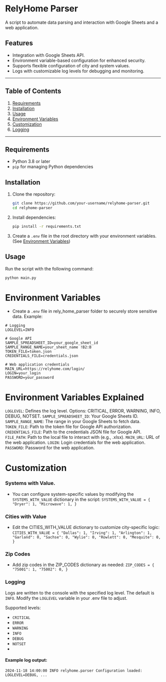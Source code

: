 # RelyHome Parser

A script to automate data parsing and interaction with Google Sheets and a web application.

## Features

- Integration with Google Sheets API.
- Environment variable-based configuration for enhanced security.
- Supports flexible configuration of city and system values.
- Logs with customizable log levels for debugging and monitoring.

---

## Table of Contents

1. [Requirements](#requirements)
2. [Installation](#installation)
3. [Usage](#usage)
4. [Environment Variables](#environment-variables)
5. [Customization](#customization)
6. [Logging](#logging)

---

## Requirements

- Python 3.8 or later
- `pip` for managing Python dependencies

## Installation

1. Clone the repository:
    ```bash
    git clone https://github.com/your-username/relyhome-parser.git
    cd relyhome-parser
    ```

2. Install dependencies:
    ```bash
    pip install -r requirements.txt
    ```

3. Create a `.env` file in the root directory with your environment variables. (See [Environment Variables](#environment-variables))

## Usage

Run the script with the following command:
```bash
python main.py
 ```

# Environment Variables
 - Create a `.env` file in rely_home_parser folder to securely store sensitive data. Example:
```
# Logging
LOGLEVEL=INFO

# Google API
SAMPLE_SPREADSHEET_ID=your_google_sheet_id
SAMPLE_RANGE_NAME=your_sheet_name !B2:B
TOKEN_FILE=token.json
CREDENTIALS_FILE=credentials.json

# Web application credentials
MAIN_URL=https://relyhome.com/login/
LOGIN=your_login
PASSWORD=your_password
```

# Environment Variables Explained
`LOGLEVEL`: Defines the log level. Options: CRITICAL, ERROR, WARNING, INFO, DEBUG, NOTSET.
`SAMPLE_SPREADSHEET_ID`: Your Google Sheets ID.
`SAMPLE_RANGE_NAME`: The range in your Google Sheets to fetch data.
`TOKEN_FILE`: Path to the token file for Google API authorization.
`CREDENTIALS_FILE`: Path to the credentials JSON file for Google API.
`FILE_PATH`: Path to the local file to interact with (e.g., .xlsx).
`MAIN_URL`: URL of the web application.
`LOGIN`: Login credentials for the web application.
`PASSWORD`: Password for the web application.

# Customization
### Systems with Value.
- You can configure system-specific values by modifying the `SYSTEMS_WITH_VALUE` dictionary in the script:
``SYSTEMS_WITH_VALUE = {
    "Dryer": 1,
    "Microwave": 1,
}``
### Cities with Value
- Edit the CITIES_WITH_VALUE dictionary to customize city-specific logic:
``CITIES_WITH_VALUE = {
    "Dallas": 1,
    "Irving": 1,
    "Arlington": 1,
    "Garland": 0,
    "Sachse": 0,
    "Wylie": 0,
    "Rowlett": 0,
    "Mesquite": 0,
}``
### Zip Codes
- Add zip codes in the ZIP_CODES dictionary as needed:
``ZIP_CODES = {
    "75001": 1,
    "75002": 0,
}``
### Logging
Logs are written to the console with the specified log level. The default is `INFO`. Modify the `LOGLEVEL` variable in your .env file to adjust.

Supported levels:

- ``CRITICAL``
- ``ERROR``
- ``WARNING``
- ``INFO``
- ``DEBUG``
- ``NOTSET``
- 
#### Example log output:
```2024-11-18 14:00:00 INFO relyhome.parser Configuration loaded: LOGLEVEL=DEBUG, ...```
